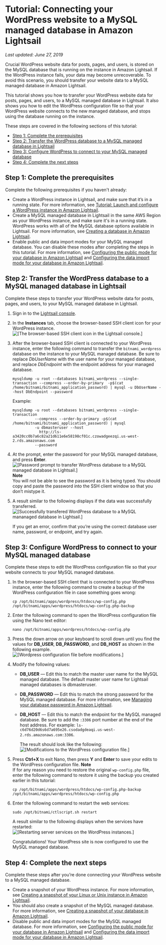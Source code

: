 # Tutorial: Connecting your WordPress website to a MySQL managed database in Amazon Lightsail<a name="amazon-lightsail-connect-wordpress-to-mysql-managed-database"></a>

 *Last updated: June 27, 2019* 

Crucial WordPress website data for posts, pages, and users, is stored on the MySQL database that is running on the instance in Amazon Lightsail\. If the WordPress instance fails, your data may become unrecoverable\. To avoid this scenario, you should transfer your website data to a MySQL managed database in Amazon Lightsail\.

This tutorial shows you how to transfer your WordPress website data for posts, pages, and users, to a MySQL managed database in Lightsail\. It also shows you how to edit the WordPress configuration file so that your WordPress website connects to the new managed database, and stops using the database running on the instance\.

These steps are covered in the following sections of this tutorial:
+ [Step 1: Complete the prerequisites](#connect-wordpress-to-mysql-managed-database-prerequisites)
+ [Step 2: Transfer the WordPress database to a MySQL managed database in Lightsail](#transfer-wordpress-database-to-mysql-managed-database)
+ [Step 3: Configure WordPress to connect to your MySQL managed database](#configure-wordpress-to-connect-to-mysql-managed-database)
+ [Step 4: Complete the next steps](#connect-wordpress-to-mysql-managed-database-next-steps)

## Step 1: Complete the prerequisites<a name="connect-wordpress-to-mysql-managed-database-prerequisites"></a>

Complete the following prerequisites if you haven't already:
+ Create a WordPress instance in Lightsail, and make sure that it’s in a running state\. For more information, see [Tutorial: Launch and configure a WordPress instance in Amazon Lightsail](amazon-lightsail-tutorial-launching-and-configuring-wordpress.md)\.
+ Create a MySQL managed database in Lightsail in the same AWS Region as your WordPress instance, and make sure it's in a running state\. WordPress works with all of the MySQL database options available in Lightsail\. For more information, see [Creating a database in Amazon Lightsail](amazon-lightsail-creating-a-database.md)\.
+ Enable public and data import modes for your MySQL managed database\. You can disable these modes after completing the steps in this tutorial\. For more information, see [Configuring the public mode for your database in Amazon Lightsail](amazon-lightsail-configuring-database-public-mode.md) and [Configuring the data import mode for your database in Amazon Lightsail](amazon-lightsail-configuring-database-data-import-mode.md)\.

## Step 2: Transfer the WordPress database to a MySQL managed database in Lightsail<a name="transfer-wordpress-database-to-mysql-managed-database"></a>

Complete these steps to transfer your WordPress website data for posts, pages, and users, to your MySQL managed database in Lightsail\.

1. Sign in to the [Lightsail console](https://lightsail.aws.amazon.com/)\.

1. In the **Instances** tab, choose the browser\-based SSH client icon for your WordPress instance\.  
![\[The browser-based SSH client icon in the Lightsail console.\]](https://d9yljz1nd5001.cloudfront.net/en_us/cfefe1b500656f5beb2491eaf820d8f4/images/amazon-lightsail-wordpress-quick-connect.png)

1. After the browser\-based SSH client is connected to your WordPress instance, enter the following command to transfer the `bitnami_wordpress` database on the instance to your MySQL managed database\. Be sure to replace *DbUserName* with the user name for your managed database, and replace *DbEndpoint* with the endpoint address for your managed database\.

   ```
   mysqldump -u root --databases bitnami_wordpress --single-transaction --compress --order-by-primary  -p$(cat /home/bitnami/bitnami_application_password) | mysql -u DbUserName --host DbEndpoint --password
   ```

   Example:

   ```
   mysqldump -u root --databases bitnami_wordpress --single-transaction
             --compress --order-by-primary -p$(cat /home/bitnami/bitnami_application_password) | mysql
             -u dbmasteruser --host
               http://ls-a3420cc0b7a6c82a21d611e6e58198cf01c.czowadgeezqi.us-west-2.rds.amazonaws.com
             --password
   ```

1. At the prompt, enter the password for your MySQL managed database, and press **Enter**\.  
![\[Password prompt to transfer WordPress database to a MySQL managed database in Lightsail.\]](https://d9yljz1nd5001.cloudfront.net/en_us/cfefe1b500656f5beb2491eaf820d8f4/images/amazon-lightsail-transfer-wordpress-database-to-mysql-managed-database.png)
**Note**  
You will not be able to see the password as it is being typed\. You should copy and paste the password into the SSH client window so that you don’t mistype it\.

1. A result similar to the following displays if the data was successfully transferred\.  
![\[Successfully transfered WordPress database to a MySQL mananaged database in Lightsail.\]](https://d9yljz1nd5001.cloudfront.net/en_us/cfefe1b500656f5beb2491eaf820d8f4/images/amazon-lightsail-transfer-wordpress-database-to-mysql-managed-database-success.png)

   If you get an error, confirm that you’re using the correct database user name, password, or endpoint, and try again\.

## Step 3: Configure WordPress to connect to your MySQL managed database<a name="configure-wordpress-to-connect-to-mysql-managed-database"></a>

Complete these steps to edit the WordPress configuration file so that your website connects to your MySQL managed database\.

1. In the browser\-based SSH client that is connected to your WordPress instance, enter the following command to create a backup of the WordPress configuration file in case something goes wrong:

   ```
   cp /opt/bitnami/apps/wordpress/htdocs/wp-config.php /opt/bitnami/apps/wordpress/htdocs/wp-config.php-backup
   ```

1. Enter the following command to open the WordPress configuration file using the Nano text editor:

   ```
   nano /opt/bitnami/apps/wordpress/htdocs/wp-config.php
   ```

1. Press the down arrow on your keyboard to scroll down until you find the values for **DB\_USER**, **DB\_PASSWORD**, and **DB\_HOST** as shown in the following example\.  
![\[Wordpress configuration file before modifications.\]](https://d9yljz1nd5001.cloudfront.net/en_us/cfefe1b500656f5beb2491eaf820d8f4/images/amazon-lightsail-wordpress-wpconfig-file-original.png)

1. Modify the following values:
   + **DB\_USER** — Edit this to match the master user name for the MySQL managed database\. The default master user name for Lightsail managed databases is dbmasteruser\.
   + **DB\_PASSWORD** — Edit this to match the strong password for the MySQL managed database\. For more information, see [Managing your database password in Amazon Lightsail](amazon-lightsail-managing-database-password.md)\.
   + **DB\_HOST** — Edit this to match the endpoint for the MySQL managed database\. Be sure to add the `:3306` port number at the end of the host address\. For example: `ls-c6d76d20d6s6d7a695e26.csodadgdeaqi.us-west-2.rds.amazonaws.com:3306`\.

     The result should look like the following:  
![\[Modifications to the WordPress configuration file.\]](https://d9yljz1nd5001.cloudfront.net/en_us/cfefe1b500656f5beb2491eaf820d8f4/images/amazon-lightsail-wordpress-wpconfig-file-modifications.png)

1. Press **Ctrl\+X** to exit Nano, then press **Y** and **Enter** to save your edits to the WordPress configuration file\.
**Note**  
If for any reason you need to restore the original `wp-config.php` file, enter the following command to restore it using the backup you created earlier in this tutorial:  

   ```
   cp /opt/bitnami/apps/wordpress/htdocs/wp-config.php-backup /opt/bitnami/apps/wordpress/htdocs/wp-config.php
   ```

1. Enter the following command to restart the web services:

   ```
   sudo /opt/bitnami/ctlscript.sh restart
   ```

   A result similar to the following displays when the services have restarted:  
![\[Restarting server services on the WordPress instances.\]](https://d9yljz1nd5001.cloudfront.net/en_us/cfefe1b500656f5beb2491eaf820d8f4/images/amazon-lightsail-restart-wordpress-services.png)

   Congratulations\! Your WordPress site is now configured to use the MySQL managed database\.

## Step 4: Complete the next steps<a name="connect-wordpress-to-mysql-managed-database-next-steps"></a>

Complete these steps after you’re done connecting your WordPress website to a MySQL managed database\.
+ Create a snapshot of your WordPress instance\. For more information, see [Creating a snapshot of your Linux or Unix instance in Amazon Lightsail](lightsail-how-to-create-a-snapshot-of-your-instance.md)\.
+ You should also create a snapshot of the MySQL managed database\. For more information, see [Creating a snapshot of your database in Amazon Lightsail](amazon-lightsail-creating-a-database-snapshot.md)\.
+ Disable public and data import modes for the MySQL managed database\. For more information, see [Configuring the public mode for your database in Amazon Lightsail](amazon-lightsail-configuring-database-public-mode.md) and [Configuring the data import mode for your database in Amazon Lightsail](amazon-lightsail-configuring-database-data-import-mode.md)\.
